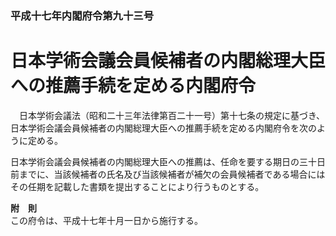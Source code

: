 ### 平成十七年内閣府令第九十三号  
# 日本学術会議会員候補者の内閣総理大臣への推薦手続を定める内閣府令  
　日本学術会議法（昭和二十三年法律第百二十一号）第十七条の規定に基づき、日本学術会議会員候補者の内閣総理大臣への推薦手続を定める内閣府令を次のように定める。  
  
日本学術会議会員候補者の内閣総理大臣への推薦は、任命を要する期日の三十日前までに、当該候補者の氏名及び当該候補者が補欠の会員候補者である場合にはその任期を記載した書類を提出することにより行うものとする。  
  
**附　則**  
この府令は、平成十七年十月一日から施行する。  
  
